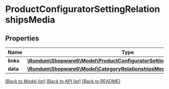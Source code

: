 # ProductConfiguratorSettingRelationshipsMedia

## Properties
Name | Type | Description | Notes
------------ | ------------- | ------------- | -------------
**links** | [**\Rundum\Shopware6\Model\ProductConfiguratorSettingRelationshipsMediaLinks**](ProductConfiguratorSettingRelationshipsMediaLinks.md) |  | [optional] 
**data** | [**\Rundum\Shopware6\Model\CategoryRelationshipsMediaData**](CategoryRelationshipsMediaData.md) |  | [optional] 

[[Back to Model list]](../../README.md#documentation-for-models) [[Back to API list]](../../README.md#documentation-for-api-endpoints) [[Back to README]](../../README.md)

